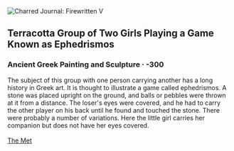 <div class="artwork-of-the-day">
  <div class="container">
    <div class="img-wrapper">
      <img
        src="https://uploads1.wikiart.org/00237/images/ancient-greek-painting/terracotta-group-of-two-girls-playing-a-game-known-as-ephedrismos-300-1.jpg!Large.jpg"
        alt="Charred Journal: Firewritten V" />
    </div>
    <div class="artwork-detail">
      <div class="artwork-origin"> 
        <h2 class="artwork-name">Terracotta Group of Two Girls Playing a Game Known as Ephedrismos</h2>
        <h3 class="artist">
          Ancient Greek Painting and Sculpture
                    ·  -300
        </h3>
      </div>
      <p class="description">
        <span class="artwork-description-text ng-binding" ng-bind-html="viewModel.ArtworkOfTheDay.Description | unsafe">The subject of this group with one person carrying another has a long history in Greek art. It is thought to illustrate a game called ephedrismos. A stone was placed upright on the ground, and balls or pebbles were thrown at it from a distance. The loser's eyes were covered, and he had to carry the other player on his back until he found and touched the stone. There were probably a number of variations. Here the little girl carries her companion but does not have her eyes covered.<br><br><a target="_blank" href="https://www.metmuseum.org/art/collection/search/247884">The Met</a></span>
                        <div class="text-shadow-container" ng-show="showShadow" style=""></div>
      </p>
    </div>
  </div>

</div>
